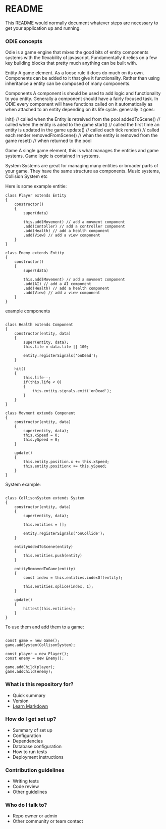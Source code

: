 # README #

This README would normally document whatever steps are necessary to get your application up and running.

### ODIE concepts ###

Odie is a game engine that mixes the good bits of entity components systems with the flexability of javascript.
Fundamentally it relies on a few key building blocks that pretty much anything can be built with.

Entity
A game element. As a loose rule it does do much on its own. Components can be added to it that give it functionality. Rather than using inheritance a entity can be composed of many components.

Components
A component is should be used to add logic and functionality to you entity. Generally a component should have a fairly focused task. In ODIE every component will have functions called on it automatically as when attached to an entity depending on its life cycle. generally it goes:

init() // called when the Entity is retreived from the pool
addedToScene() // called when the entity is aded to the game
start() // called the first time an entity is updated in the game
update() // called each tick
render() // called each render
removedFromScene() // whan the entity is removed from the game
reset() // when returned to the pool

Game
A single game element, this is what manages the entities and game systems. Game logic is contained in systems.

System
Systems are great for managing many entities or broader parts of your game. They have the same structure as components. Music systems, Collision System etc

Here is some example entitie:

```
class Player extends Entity
{
    constructor()
    {
        super(data)

        this.add(Movement) // add a movment component
        .add(Contoller) // add a controller component
        .add(Health) // add a health component
        .add(View) // add a view component
    }
}

class Enemy extends Entity
{
    constructor()
    {
        super(data)

        this.add(Movement) // add a movment component
        .add(AI) // add a AI component
        .add(Health) // add a health component
        .add(View) // add a view component
    }
}
```

example components

```

class Health extends Component
{
    constructor(entity, data)
    {
        super(entity, data);
        this.life = data.life || 100;

        entity.registerSignals('onDead');
    }

    hit()
    {
        this.life--;
        if(this.life < 0)
        {
            this.entity.signals.emit('onDead');
        }
    }
}

class Movment extends Component
{
    constructor(entity, data)
    {
        super(entity, data);
        this.xSpeed = 0;
        this.ySpeed = 0;
    }

    update()
    {
        this.entity.position.x += this.xSpeed;
        this.entity.positionx += this.ySpeed;
    }
}

```
System example:

```

class CollisonSystem extends System
{
    constructor(entity, data)
    {
        super(entity, data);

        this.entities = [];

        entity.registerSignals('onCollide');
    }

    entityAddedToScene(entity)
    {
        this.entities.push(entity)
    }

    entityRemovedToGame(entity)
    {
        const index = this.entities.indexOf(entity);

        this.entities.splice(index, 1);
    }

    update()
    {
        hittest(this.entities);
    }
}

```

To use them and add them to a game:

```

const game = new Game();
game.addSystem(CollisonSystem);

const player = new Player();
const enemy = new Enemy();

game.addChild(player);
game.addChild(enemy);

```

### What is this repository for? ###

* Quick summary
* Version
* [Learn Markdown](https://bitbucket.org/tutorials/markdowndemo)

### How do I get set up? ###

* Summary of set up
* Configuration
* Dependencies
* Database configuration
* How to run tests
* Deployment instructions

### Contribution guidelines ###

* Writing tests
* Code review
* Other guidelines

### Who do I talk to? ###

* Repo owner or admin
* Other community or team contact
